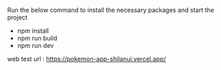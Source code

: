 Run the below command to install the necessary packages and start the project

- npm install
- npm run build
- npm run dev

web test url : https://pokemon-app-shilanui.vercel.app/
